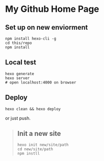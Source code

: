# My Github Home Page

## Set up on new enviorment

```shell
npm install hexo-cli -g
cd this/repo
npm install
```

## Local test

```shell
hexo generate
hexo server
# open localhost:4000 on browser
```

## Deploy

```shell
hexo clean && hexo deploy
```

or just push.

>
>## Init a new site
>```shell
>hexo init new/site/path
>cd new/site/path
>npm instll
>```
>
